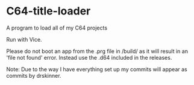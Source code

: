 # C64-title-loader
A program to load all of my C64 projects

Run with Vice.

Please do not boot an app from the .prg file in /build/ as it will result in an 'file not found' error. Instead use the .d64 included in the releases.


Note: Due to the way I have everything set up my commits will appear as commits by drskinner.